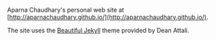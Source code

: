 Aparna Chaudhary's personal web site at [http://aparnachaudhary.github.io/](http://aparnachaudhary.github.io/).

The site uses the [Beautiful Jekyll](http://deanattali.com/beautiful-jekyll) theme provided by Dean Attali.